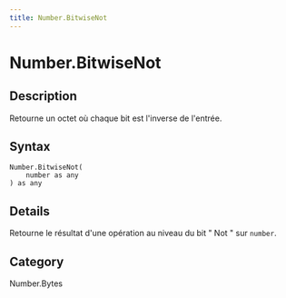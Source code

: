 ```yaml
---
title: Number.BitwiseNot
---
```


# Number.BitwiseNot


## Description

Retourne un octet où chaque bit est l&#39;inverse de l&#39;entrée.


## Syntax

```powerquery
Number.BitwiseNot(
    number as any
) as any
```


## Details

Retourne le résultat d'une opération au niveau du bit " Not " sur <code>number</code>.



## Category
Number.Bytes
